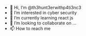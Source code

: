 - 👋 Hi, I’m @th3hunt3erwithp4ti3nc3
- 👀 I’m interested in cyber security
- 🌱 I’m currently learning react js
- 💞️ I’m looking to collaborate on ...
- 📫 How to reach me 

<!---
th3hunt3erwithp4ti3nc3/th3hunt3erwithp4ti3nc3 is a ✨ special ✨ repository because its `README.md` (this file) appears on your GitHub profile.
You can click the Preview link to take a look at your changes.
--->
